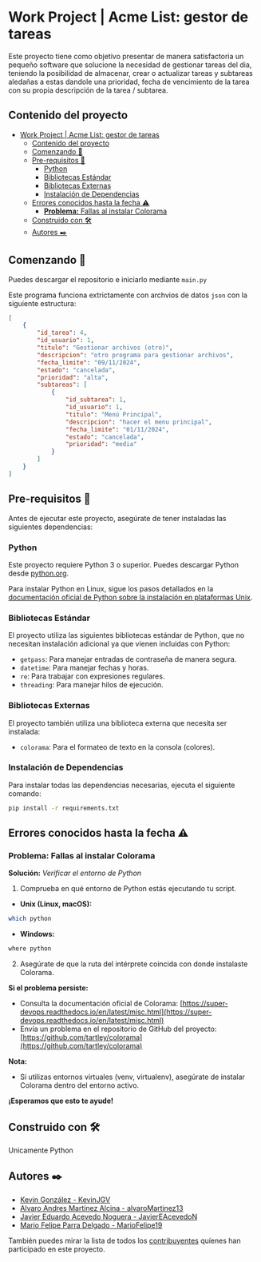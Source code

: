 # Work Project | Acme List: gestor de tareas

Este proyecto tiene como objetivo presentar de manera satisfactoria un pequeño software que solucione la necesidad de gestionar tareas del dia, teniendo la posibilidad de almacenar, crear o actualizar tareas y subtareas aledañas a estas dandole una prioridad, fecha de vencimiento de la tarea con su propia descripción de la tarea / subtarea.

## Contenido del proyecto

- [Work Project | Acme List: gestor de tareas](#work-project--acme-list-gestor-de-tareas)
  - [Contenido del proyecto](#contenido-del-proyecto)
  - [Comenzando 🚀](#comenzando-)
  - [Pre-requisitos 📖](#pre-requisitos-)
    - [Python](#python)
    - [Bibliotecas Estándar](#bibliotecas-estándar)
    - [Bibliotecas Externas](#bibliotecas-externas)
    - [Instalación de Dependencias](#instalación-de-dependencias)
  - [Errores conocidos hasta la fecha ⚠](#errores-conocidos-hasta-la-fecha-)
    - [**Problema:** Fallas al instalar Colorama](#problema-fallas-al-instalar-colorama)
  - [Construido con 🛠️](#construido-con-️)
  - [Autores ✒️](#autores-️)

## Comenzando 🚀

Puedes descargar el repositorio e iniciarlo mediante `main.py`

Este programa funciona extrictamente con archvios de datos `json` con la siguiente estructura:

```json
[
    {
        "id_tarea": 4,
        "id_usuario": 1,
        "titulo": "Gestionar archivos (otro)",
        "descripcion": "otro programa para gestionar archivos",
        "fecha_limite": "09/11/2024",
        "estado": "cancelada",
        "prioridad": "alta",
        "subtareas": [
            {
                "id_subtarea": 1,
                "id_usuario": 1,
                "titulo": "Menú Principal",
                "descripcion": "hacer el menu principal",
                "fecha_limite": "01/11/2024",
                "estado": "cancelada",
                "prioridad": "media"
            }
        ]
    }
]
```

## Pre-requisitos 📖

Antes de ejecutar este proyecto, asegúrate de tener instaladas las siguientes dependencias:

### Python

Este proyecto requiere Python 3 o superior. Puedes descargar Python desde [python.org](https://www.python.org/downloads/).

Para instalar Python en Linux, sigue los pasos detallados en la [documentación oficial de Python sobre la instalación en plataformas Unix](https://docs.python.org/3/using/unix.html).

### Bibliotecas Estándar

El proyecto utiliza las siguientes bibliotecas estándar de Python, que no necesitan instalación adicional ya que vienen incluidas con Python:

- `getpass`: Para manejar entradas de contraseña de manera segura.
- `datetime`: Para manejar fechas y horas.
- `re`: Para trabajar con expresiones regulares.
- `threading`: Para manejar hilos de ejecución.

### Bibliotecas Externas

El proyecto también utiliza una biblioteca externa que necesita ser instalada:

- `colorama`: Para el formateo de texto en la consola (colores).

### Instalación de Dependencias

Para instalar todas las dependencias necesarias, ejecuta el siguiente comando:

```sh
pip install -r requirements.txt
```

## Errores conocidos hasta la fecha ⚠

### **Problema:** Fallas al instalar Colorama

**Solución:** *Verificar el entorno de Python*

1. Comprueba en qué entorno de Python estás ejecutando tu script.

* **Unix (Linux, macOS):**

```sh
which python
```

* **Windows:**

```sh
where python
```

2. Asegúrate de que la ruta del intérprete coincida con donde instalaste Colorama.

**Si el problema persiste:**

* Consulta la documentación oficial de Colorama: [https://super-devops.readthedocs.io/en/latest/misc.html](https://super-devops.readthedocs.io/en/latest/misc.html)
* Envía un problema en el repositorio de GitHub del proyecto: [https://github.com/tartley/colorama](https://github.com/tartley/colorama)

**Nota:**

* Si utilizas entornos virtuales (venv, virtualenv), asegúrate de instalar Colorama dentro del entorno activo.

**¡Esperamos que esto te ayude!**

## Construido con 🛠️

Unicamente Python 

## Autores ✒️

* [Kevin González - KevinJGV](https://github.com/KevinJGV)
* [Alvaro Andres Martinez Alcina - alvaroMartinez13](https://github.com/alvaroMartinez13)
* [Javier Eduardo Acevedo Noguera - JavierEAcevedoN](https://github.com/JavierEAcevedoN)
* [Mario Felipe Parra Delgado - MarioFelipe19](https://github.com/MarioFelipe19)

También puedes mirar la lista de todos los [contribuyentes](https://github.com/KevinJGV/Work-Project_SCRUM_GonzalezKevinVelandia/graphs/contributors) quíenes han participado en este proyecto.